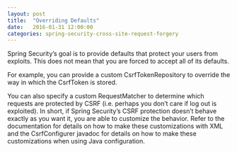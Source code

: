 ```yaml
---
layout: post
title:  "Overriding Defaults"
date:   2016-01-31 12:00:00
categories: spring-security-cross-site-request-forgery
---
```


Spring Security’s goal is to provide defaults that protect your users from exploits. This does not mean that you are forced to accept all of its defaults.

For example, you can provide a custom CsrfTokenRepository to override the way in which the CsrfToken is stored.

You can also specify a custom RequestMatcher to determine which requests are protected by CSRF (i.e. perhaps you don’t care if log out is exploited). In short, if Spring Security’s CSRF protection doesn’t behave exactly as you want it, you are able to customize the behavior. Refer to the <csrf> documentation for details on how to make these customizations with XML and the CsrfConfigurer javadoc for details on how to make these customizations when using Java configuration.
